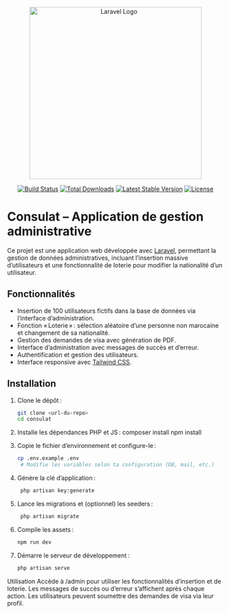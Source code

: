 <p align="center"><a href="https://laravel.com" target="_blank"><img src="https://raw.githubusercontent.com/laravel/art/master/logo-lockup/5%20SVG/2%20CMYK/1%20Full%20Color/laravel-logolockup-cmyk-red.svg" width="400" alt="Laravel Logo"></a></p>

<p align="center">
<a href="https://github.com/laravel/framework/actions"><img src="https://github.com/laravel/framework/workflows/tests/badge.svg" alt="Build Status"></a>
<a href="https://packagist.org/packages/laravel/framework"><img src="https://img.shields.io/packagist/dt/laravel/framework" alt="Total Downloads"></a>
<a href="https://packagist.org/packages/laravel/framework"><img src="https://img.shields.io/packagist/v/laravel/framework" alt="Latest Stable Version"></a>
<a href="https://packagist.org/packages/laravel/framework"><img src="https://img.shields.io/packagist/l/laravel/framework" alt="License"></a>
</p>

# Consulat – Application de gestion administrative

Ce projet est une application web développée avec [Laravel](https://laravel.com), permettant la gestion de données administratives, incluant l’insertion massive d’utilisateurs et une fonctionnalité de loterie pour modifier la nationalité d’un utilisateur.

## Fonctionnalités

- Insertion de 100 utilisateurs fictifs dans la base de données via l’interface d’administration.
- Fonction « Loterie » : sélection aléatoire d’une personne non marocaine et changement de sa nationalité.
- Gestion des demandes de visa avec génération de PDF.
- Interface d’administration avec messages de succès et d’erreur.
- Authentification et gestion des utilisateurs.
- Interface responsive avec [Tailwind CSS](https://tailwindcss.com).

## Installation

1. Clone le dépôt :
   ```sh
   git clone <url-du-repo>
   cd consulat

2. Installe les dépendances PHP et JS :
    composer install
    npm install

3. Copie le fichier d’environnement et configure-le :
   ```sh
   cp .env.example .env
    # Modifie les variables selon ta configuration (DB, mail, etc.)

4. Génère la clé d’application :
   ```sh
    php artisan key:generate

5. Lance les migrations et (optionnel) les seeders :
   ```sh
    php artisan migrate

6. Compile les assets :
    ```sh
    npm run dev

7. Démarre le serveur de développement :
    ```sh
    php artisan serve

Utilisation
Accède à /admin pour utiliser les fonctionnalités d’insertion et de loterie.
Les messages de succès ou d’erreur s’affichent après chaque action.
Les utilisateurs peuvent soumettre des demandes de visa via leur profil.

